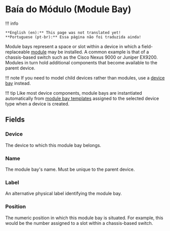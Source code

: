 # Baía do Módulo (Module Bay)

!!! info

    **English (en):** This page was not translated yet!
    **Portuguese (pt-br):** Essa página não foi traduzida ainda!

Module bays represent a space or slot within a device in which a field-replaceable [module](./module.md) may be installed. A common example is that of a chassis-based switch such as the Cisco Nexus 9000 or Juniper EX9200. Modules in turn hold additional components that become available to the parent device.

!!! note
    If you need to model child devices rather than modules, use a [device bay](./devicebay.md) instead.

!!! tip
    Like most device components, module bays are instantiated automatically from [module bay templates](./modulebaytemplate.md) assigned to the selected device type when a device is created.

## Fields

### Device

The device to which this module bay belongs.

### Name

The module bay's name. Must be unique to the parent device.

### Label

An alternative physical label identifying the module bay.

### Position

The numeric position in which this module bay is situated. For example, this would be the number assigned to a slot within a chassis-based switch.